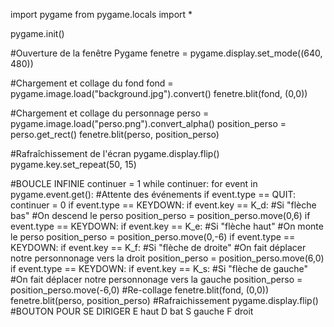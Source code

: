 import pygame
from pygame.locals import *

pygame.init()

#Ouverture de la fenêtre Pygame
fenetre = pygame.display.set_mode((640, 480))

#Chargement et collage du fond
fond = pygame.image.load("background.jpg").convert()
fenetre.blit(fond, (0,0))

#Chargement et collage du personnage
perso = pygame.image.load("perso.png").convert_alpha()
position_perso = perso.get_rect()
fenetre.blit(perso, position_perso)

#Rafraîchissement de l'écran
pygame.display.flip()
pygame.key.set_repeat(50, 15)

#BOUCLE INFINIE
continuer = 1
while continuer:
	for event in pygame.event.get():	#Attente des événements
		if event.type == QUIT:
			continuer = 0
		if event.type == KEYDOWN:
			if event.key == K_d:	#Si "flèche bas"
				#On descend le perso
				position_perso = position_perso.move(0,6)
		if event.type == KEYDOWN:
			if event.key == K_e:	#Si "flèche haut"
				#On monte le perso
				position_perso = position_perso.move(0,-6)
		if event.type == KEYDOWN:
			if event.key == K_f:	#Si "flèche de droite"
				#On fait déplacer notre personnonage vers la droit
				position_perso = position_perso.move(6,0)
		if event.type == KEYDOWN:
			if event.key == K_s:	#Si "flèche de gauche"
				#On fait déplacer notre personnonage vers la gauche
				position_perso = position_perso.move(-6,0)
#Re-collage
	fenetre.blit(fond, (0,0))
	fenetre.blit(perso, position_perso)
	#Rafraichissement
	pygame.display.flip()
#BOUTON POUR SE DIRIGER E haut D bat S gauche F droit
	